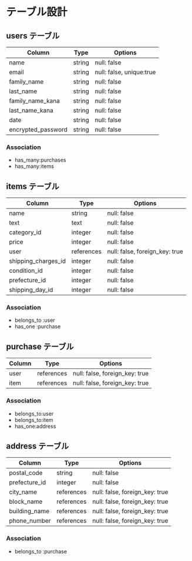 # テーブル設計

## users テーブル

| Column             | Type   | Options                  |
| -----------------  | ------ | ------------------------ |
| name               | string | null: false              |
| email              | string | null: false, unique:true |
| family_name        | string | null: false              |
| last_name          | string | null: false              |
| family_name_kana   | string | null: false              |
| last_name_kana     | string | null: false              |
| date               | string | null: false              |
| encrypted_password | string | null: false              |

### Association

- has_many:purchases
- has_many:items

## items テーブル

| Column              | Type       | Options                        |
| ------------------- | ---------- | ------------------------------ |
| name                | string     | null: false                    |
| text                | text       | null: false                    |
| category_id         | integer    | null: false                    |
| price               | integer    | null: false                    |
| user                | references | null: false, foreign_key: true |
| shipping_charges_id | integer    | null: false                    |
| condition_id        | integer    | null: false                    |
| prefecture_id       | integer    | null: false                    |
| shipping_day_id     | integer    | null: false                    |

### Association

- belongs_to :user
- has_one :purchase


## purchase テーブル

| Column | Type       | Options                        |
| ------ | ---------- | ------------------------------ |
| user   | references | null: false, foreign_key: true |
| item   | references | null: false, foreign_key: true |
### Association

- belongs_to:user
- belongs_to:item
- has_one:address

## address テーブル

| Column        | Type        | Options                        |
| ------------- | ----------- | ------------------------------ |
| postal_code   | string      | null: false                    |
| prefecture_id | integer     | null: false                    |
| city_name     | references  | null: false, foreign_key: true |
| block_name    | references  | null: false, foreign_key: true |
| building_name | references  | null: false, foreign_key: true |
| phone_number  | references  | null: false, foreign_key: true |

### Association
- belongs_to :purchase